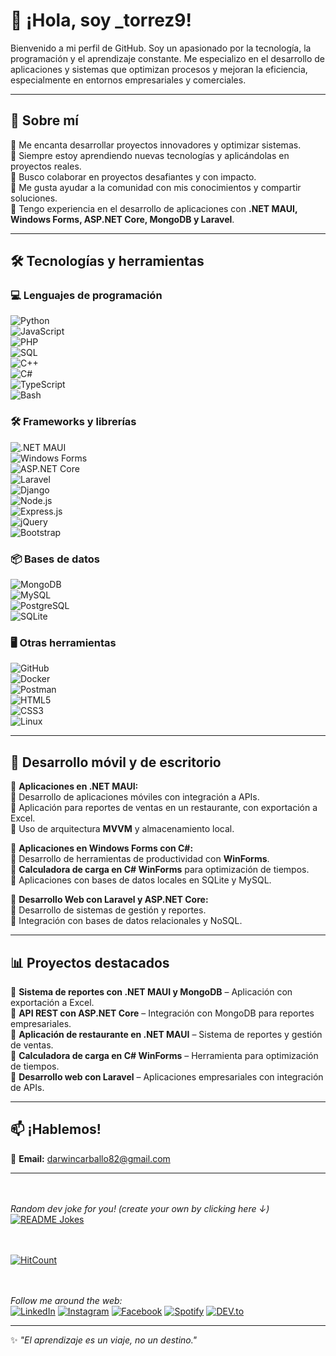 # 👋 ¡Hola, soy _torrez9!  

Bienvenido a mi perfil de GitHub. Soy un apasionado por la tecnología, la programación y el aprendizaje constante. Me especializo en el desarrollo de aplicaciones y sistemas que optimizan procesos y mejoran la eficiencia, especialmente en entornos empresariales y comerciales.  

---

## 🚀 Sobre mí  
🔹 Me encanta desarrollar proyectos innovadores y optimizar sistemas.  
🔹 Siempre estoy aprendiendo nuevas tecnologías y aplicándolas en proyectos reales.  
🔹 Busco colaborar en proyectos desafiantes y con impacto.  
🔹 Me gusta ayudar a la comunidad con mis conocimientos y compartir soluciones.  
🔹 Tengo experiencia en el desarrollo de aplicaciones con **.NET MAUI, Windows Forms, ASP.NET Core, MongoDB y Laravel**.  

---

## 🛠️ Tecnologías y herramientas  

### 💻 Lenguajes de programación  
![Python](https://img.shields.io/badge/Python-3776AB?style=for-the-badge&logo=python&logoColor=white)  
![JavaScript](https://img.shields.io/badge/JavaScript-F7DF1E?style=for-the-badge&logo=javascript&logoColor=black)  
![PHP](https://img.shields.io/badge/PHP-777BB4?style=for-the-badge&logo=php&logoColor=white)  
![SQL](https://img.shields.io/badge/SQL-4479A1?style=for-the-badge&logo=postgresql&logoColor=white)  
![C++](https://img.shields.io/badge/C++-00599C?style=for-the-badge&logo=c%2B%2B&logoColor=white)  
![C#](https://img.shields.io/badge/C%23-239120?style=for-the-badge&logo=c-sharp&logoColor=white)  
![TypeScript](https://img.shields.io/badge/TypeScript-3178C6?style=for-the-badge&logo=typescript&logoColor=white)  
![Bash](https://img.shields.io/badge/Bash-4EAA25?style=for-the-badge&logo=gnubash&logoColor=white)  

### 🛠️ Frameworks y librerías  
![.NET MAUI](https://img.shields.io/badge/.NET_MAUI-512BD4?style=for-the-badge&logo=dotnet&logoColor=white)  
![Windows Forms](https://img.shields.io/badge/WinForms-0078D4?style=for-the-badge&logo=windows&logoColor=white)  
![ASP.NET Core](https://img.shields.io/badge/ASP.NET_Core-5C2D91?style=for-the-badge&logo=dotnet&logoColor=white)  
![Laravel](https://img.shields.io/badge/Laravel-FF2D20?style=for-the-badge&logo=laravel&logoColor=white)  
![Django](https://img.shields.io/badge/Django-092E20?style=for-the-badge&logo=django&logoColor=white)  
![Node.js](https://img.shields.io/badge/Node.js-43853D?style=for-the-badge&logo=node.js&logoColor=white)  
![Express.js](https://img.shields.io/badge/Express.js-404D59?style=for-the-badge&logo=express&logoColor=white)  
![jQuery](https://img.shields.io/badge/jQuery-0769AD?style=for-the-badge&logo=jquery&logoColor=white)  
![Bootstrap](https://img.shields.io/badge/Bootstrap-7952B3?style=for-the-badge&logo=bootstrap&logoColor=white)  

### 📦 Bases de datos  
![MongoDB](https://img.shields.io/badge/MongoDB-47A248?style=for-the-badge&logo=mongodb&logoColor=white)  
![MySQL](https://img.shields.io/badge/MySQL-4479A1?style=for-the-badge&logo=mysql&logoColor=white)  
![PostgreSQL](https://img.shields.io/badge/PostgreSQL-336791?style=for-the-badge&logo=postgresql&logoColor=white)  
![SQLite](https://img.shields.io/badge/SQLite-003B57?style=for-the-badge&logo=sqlite&logoColor=white)  

### 🖥️ Otras herramientas  
![GitHub](https://img.shields.io/badge/GitHub-181717?style=for-the-badge&logo=github&logoColor=white)  
![Docker](https://img.shields.io/badge/Docker-2496ED?style=for-the-badge&logo=docker&logoColor=white)  
![Postman](https://img.shields.io/badge/Postman-FF6C37?style=for-the-badge&logo=postman&logoColor=white)  
![HTML5](https://img.shields.io/badge/HTML5-E34F26?style=for-the-badge&logo=html5&logoColor=white)  
![CSS3](https://img.shields.io/badge/CSS3-1572B6?style=for-the-badge&logo=css3&logoColor=white)  
![Linux](https://img.shields.io/badge/Linux-FCC624?style=for-the-badge&logo=linux&logoColor=black)  

---

## 📱 Desarrollo móvil y de escritorio  

📌 **Aplicaciones en .NET MAUI:**  
🔹 Desarrollo de aplicaciones móviles con integración a APIs.  
🔹 Aplicación para reportes de ventas en un restaurante, con exportación a Excel.  
🔹 Uso de arquitectura **MVVM** y almacenamiento local.  

📌 **Aplicaciones en Windows Forms con C#:**  
🔹 Desarrollo de herramientas de productividad con **WinForms**.  
🔹 **Calculadora de carga en C# WinForms** para optimización de tiempos.  
🔹 Aplicaciones con bases de datos locales en SQLite y MySQL.  

📌 **Desarrollo Web con Laravel y ASP.NET Core:**  
🔹 Desarrollo de sistemas de gestión y reportes.  
🔹 Integración con bases de datos relacionales y NoSQL.  

---

## 📊 Proyectos destacados  
📌 **Sistema de reportes con .NET MAUI y MongoDB** – Aplicación con exportación a Excel.  
📌 **API REST con ASP.NET Core** – Integración con MongoDB para reportes empresariales.  
📌 **Aplicación de restaurante en .NET MAUI** – Sistema de reportes y gestión de ventas.  
📌 **Calculadora de carga en C# WinForms** – Herramienta para optimización de tiempos.  
📌 **Desarrollo web con Laravel** – Aplicaciones empresariales con integración de APIs.  

---

## 📫 ¡Hablemos!  
📧 **Email:** [darwincarballo82@gmail.com](mailto:darwincarballo82@gmail.com)  

---


  <br><br>
  <i>Random dev joke for you! (create your own by clicking here ↓)</i><br>
  <a href="https://readme-jokes.vercel.app"><img align="center" src="https://readme-jokes.vercel.app/api" alt="README Jokes"></a>

  <br><br>
  [![HitCount](http://hits.dwyl.com/torrez9/torrez9.svg)](http://hits.dwyl.com/torrez9/torrez9)

  <br><br>
  <i>Follow me around the web:</i><br>
  <a href="https://www.linkedin.com/in/tu-linkedin" target="_blank"><img src="https://img.shields.io/badge/LinkedIn-%230077B5.svg?&style=flat-square&logo=linkedin&logoColor=white" alt="LinkedIn"></a>
  <a href="https://www.instagram.com/tu-instagram" target="_blank"><img src="https://img.shields.io/badge/Instagram-%23E4405F.svg?&style=flat-square&logo=instagram&logoColor=white" alt="Instagram"></a>
  <a href="https://www.facebook.com/tu-facebook" target="_blank"><img src="https://img.shields.io/badge/Facebook-%231877F2.svg?&style=flat-square&logo=facebook&logoColor=white" alt="Facebook"></a>
  <a href="https://open.spotify.com/user/tu-spotify" target="_blank"><img src="https://img.shields.io/badge/Spotify-%231ED760.svg?&style=flat-square&logo=spotify&logoColor=white" alt="Spotify"></a>
  <a href="https://dev.to/tu-devto" target="_blank"><img src="https://img.shields.io/badge/DEV-%230A0A0A.svg?&style=flat-square&logo=DEV.to&logoColor=white" alt="DEV.to"></a>
</div>

---

✨ _"El aprendizaje es un viaje, no un destino."_
